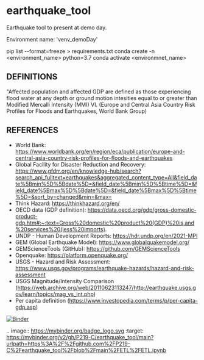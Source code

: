 # earthquake_tool
Earthquake tool to present at demo day.

Environment name: 'venv_demoDay'

pip list --format=freeze > requirements.txt
conda create -n <environment_name> python=3.7
conda activate <environmnet_name>

## DEFINITIONS
"Affected population and affected GDP are defined as those experiencing flood water at any depth or ground motion intesities equal to or greater than Modified Mercalli Intensity (MMI) VI. (Europe and Central Asia Country Risk Profiles for Floods and Earthquakes, World Bank Group)

## REFERENCES
- World Bank: https://www.worldbank.org/en/region/eca/publication/europe-and-central-asia-country-risk-profiles-for-floods-and-earthquakes
- Global Facility for Disaster Reduction and Recovery: https://www.gfdrr.org/en/knowledge-hub/search?search_api_fulltext=earthquakes&aggregated_content_type=All&field_date%5Bmin%5D%5Bdate%5D=&field_date%5Bmin%5D%5Btime%5D=&field_date%5Bmax%5D%5Bdate%5D=&field_date%5Bmax%5D%5Btime%5D=&sort_by=changed&min=&max=
- Think Hazard: https://thinkhazard.org/en/
- OECD data (GDP definition): https://data.oecd.org/gdp/gross-domestic-product-gdp.htm#:~:text=Gross%20domestic%20product%20(GDP)%20is,and%20services%20(less%20imports).
- UNDP - Human Development Reports: https://hdr.undp.org/en/2021-MPI
- GEM (Global Earthquake Model): https://www.globalquakemodel.org/
- GEMScienceTools (GitHub): https://github.com/GEMScienceTools
- Openquake: https://platform.openquake.org/
- USGS - Hazard and Risk Assessment: https://www.usgs.gov/programs/earthquake-hazards/hazard-and-risk-assessment
- USGS Magnitude/Intensity Comparison (https://web.archive.org/web/20110623113247/http://earthquake.usgs.gov/learn/topics/mag_vs_int.php)
- Per capita definition (https://www.investopedia.com/terms/p/per-capita-gdp.asp)

[![Binder](https://mybinder.org/badge_logo.svg)](https://mybinder.org/v2/gh/P219-C/earthquake_tool/main?urlpath=https%3A%2F%2Fgithub.com%2FP219-C%2Fearthquake_tool%2Fblob%2Fmain%2FETL%2FETL.ipynb)

.. image:: https://mybinder.org/badge_logo.svg
 :target: https://mybinder.org/v2/gh/P219-C/earthquake_tool/main?urlpath=https%3A%2F%2Fgithub.com%2FP219-C%2Fearthquake_tool%2Fblob%2Fmain%2FETL%2FETL.ipynb
